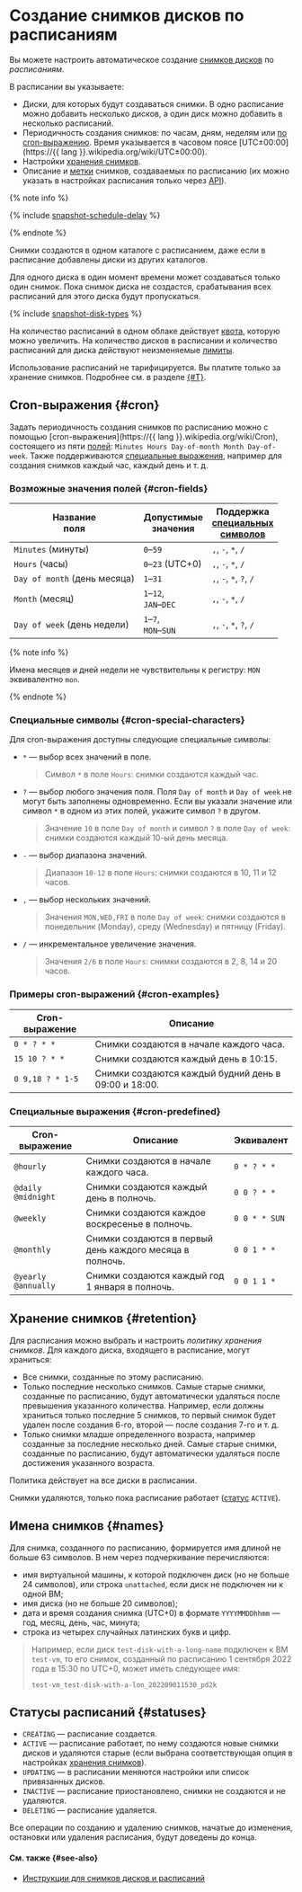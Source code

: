 # Создание снимков дисков по расписаниям


Вы можете настроить автоматическое создание [снимков дисков](snapshot.md) по _расписаниям_.

В расписании вы указываете:

* Диски, для которых будут создаваться снимки. В одно расписание можно добавить несколько дисков, а один диск можно добавить в несколько расписаний.
* Периодичность создания снимков: по часам, дням, неделям или [по cron-выражению](#cron). Время указывается в часовом поясе [UTC±00:00](https://{{ lang }}.wikipedia.org/wiki/UTC±00:00).
* Настройки [хранения снимков](#retention).
* Описание и [метки](../../resource-manager/concepts/labels.md) снимков, создаваемых по расписанию (их можно указать в настройках расписания только через [API](../../glossary/rest-api.md)).

{% note info %}

{% include [snapshot-schedule-delay](../../_includes/compute/snapshot-schedule-delay.md) %}

{% endnote %}

Снимки создаются в одном каталоге с расписанием, даже если в расписание добавлены диски из других каталогов.

Для одного диска в один момент времени может создаваться только один снимок. Пока снимок диска не создастся, срабатывания всех расписаний для этого диска будут пропускаться.

{% include [snapshot-disk-types](../../_includes/compute/snapshot-disk-types.md) %}

На количество расписаний в одном облаке действует [квота](limits.md#compute-quotas), которую можно увеличить. На количество дисков в расписании и количество расписаний для диска действуют неизменяемые [лимиты](limits.md#compute-limits-snapshot-schedule).

Использование расписаний не тарифицируется. Вы платите только за хранение снимков. Подробнее см. в разделе [{#T}](../pricing.md).


## Cron-выражения {#cron}

Задать периодичность создания снимков по расписанию можно с помощью [cron-выражения](https://{{ lang }}.wikipedia.org/wiki/Cron), состоящего из пяти [полей](#cron-fields): `Minutes Hours Day-of-month Month Day-of-week`. Также поддерживаются [специальные выражения](#cron-predefined), например для создания снимков каждый час, каждый день и т. д.


### Возможные значения полей {#cron-fields}

| Название <br>поля | Допустимые <br>значения | Поддержка <br>[специальных <br>символов](#cron-special-characters) |
|----|----|----|
|`Minutes` (минуты) | `0`–`59` | `,`, `-`, `*`, `/` |
|`Hours` (часы) | `0`–`23` (UTC+0)| `,`, `-`, `*`, `/` |
|`Day of month` (день месяца)| `1`–`31` | `,`, `-`, `*`, `?`, `/` |
|`Month` (месяц)| `1`–`12`, <br>`JAN`–`DEC` | `,`, `-`, `*`, `/` |
|`Day of week` (день недели)| `1`–`7`, <br>`MON`–`SUN` | `,`, `-`, `*`, `?`, `/` |

{% note info %}

Имена месяцев и дней недели не чувствительны к регистру: `MON` эквивалентно `mon`.

{% endnote %}


### Специальные символы {#cron-special-characters}

Для cron-выражения доступны следующие специальные символы:

* `*` — выбор всех значений в поле.

  > Символ `*` в поле `Hours`: снимки создаются каждый час.

* `?` — выбор любого значения поля. Поля `Day of month` и `Day of week` не могут быть заполнены одновременно. Если вы указали значение или символ `*` в одном из этих полей, укажите символ `?` в другом.

  > Значение `10` в поле `Day of month` и символ `?` в поле `Day of week`: снимки создаются каждый 10-ый день месяца.

* `-` — выбор диапазона значений.

  > Диапазон `10-12` в поле `Hours`: снимки создаются в 10, 11 и 12 часов.

* `,` — выбор нескольких значений.

  > Значения `MON,WED,FRI` в поле `Day of week`: снимки создаются в понедельник (Monday), среду (Wednesday) и пятницу (Friday).

* `/` — инкрементальное увеличение значения.

  > Значения `2/6` в поле `Hours`: снимки создаются в 2, 8, 14 и 20 часов.


### Примеры cron-выражений {#cron-examples}

| Cron-выражение | Описание |
|----|----|
| `0 * ? * *` | Снимки создаются в начале каждого часа. |
| `15 10 ? * *` | Снимки создаются каждый день в 10:15. |
| `0 9,18 ? * 1-5` | Снимки создаются каждый будний день в 09:00 и 18:00. |


### Специальные выражения {#cron-predefined}

| Cron-выражение | Описание | Эквивалент |
| --- | --- | --- |
| `@hourly` | Снимки создаются в начале каждого часа. | `0 * ? * *` |
| `@daily`<br>`@midnight` | Снимки создаются каждый день в полночь. | `0 0 ? * *` |
| `@weekly` | Снимки создаются каждое воскресенье в полночь. | `0 0 * * SUN` |
| `@monthly` | Снимки создаются в первый день каждого месяца в полночь. | `0 0 1 * *` |
| `@yearly`<br>`@annually` | Снимки создаются каждый год 1 января в полночь. | `0 0 1 1 *` |


## Хранение снимков {#retention}

Для расписания можно выбрать и настроить _политику хранения снимков_. Для каждого диска, входящего в расписание, могут храниться:

* Все снимки, созданные по этому расписанию.
* Только последние несколько снимков. Самые старые снимки, созданные по расписанию, будут автоматически удаляться после превышения указанного количества. Например, если должны храниться только последние 5 снимков, то первый снимок будет удален после создания 6-го, второй — после создания 7-го и т. д.
* Только снимки младше определенного возраста, например созданные за последние несколько дней. Самые старые снимки, созданные по расписанию, будут автоматически удаляться после достижения указанного возраста.

Политика действует на все диски в расписании.

Снимки удаляются, только пока расписание работает ([статус](#statuses) `ACTIVE`).


## Имена снимков {#names}

Для снимка, созданного по расписанию, формируется имя длиной не больше 63 символов. В нем через подчеркивание перечисляются:

* имя виртуальной машины, к которой подключен диск (но не больше 24 символов), или строка `unattached`, если диск не подключен ни к одной ВМ;
* имя диска (но не больше 20 символов);
* дата и время создания снимка (UTC+0) в формате `YYYYMMDDhhmm` — год, месяц, день, час, минута;
* строка из четырех случайных латинских букв и цифр.

> Например, если диск `test-disk-with-a-long-name` подключен к ВМ `test-vm`, то его снимок, созданный по расписанию 1 сентября 2022 года в 15:30 по UTC+0, может иметь следующее имя: 
> 
> ```
> test-vm_test-disk-with-a-lon_202209011530_pd2k
> ```

## Статусы расписаний {#statuses}

* `CREATING` — расписание создается.
* `ACTIVE` — расписание работает, по нему создаются новые снимки дисков и удаляются старые (если выбрана соответствующая опция в настройках [хранения снимков](#retention)).
* `UPDATING` — в расписании меняются настройки или список привязанных дисков.
* `INACTIVE` — расписание приостановлено, снимки не создаются и не удаляются.
* `DELETING` — расписание удаляется.

Все операции по созданию и удалению снимков, начатые до изменения, остановки или удаления расписания, будут доведены до конца.

#### См. также {#see-also}

* [Инструкции для снимков дисков и расписаний](../operations/#snapshots)